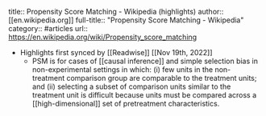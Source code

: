 title:: Propensity Score Matching - Wikipedia (highlights)
author:: [[en.wikipedia.org]]
full-title:: "Propensity Score Matching - Wikipedia"
category:: #articles
url:: https://en.wikipedia.org/wiki/Propensity_score_matching

- Highlights first synced by [[Readwise]] [[Nov 19th, 2022]]
	- PSM is for cases of [[causal inference]] and simple selection bias in non-experimental settings in which: (i) few units in the non-treatment comparison group are comparable to the treatment units; and (ii) selecting a subset of comparison units similar to the treatment unit is difficult because units must be compared across a [[high-dimensional]] set of pretreatment characteristics.